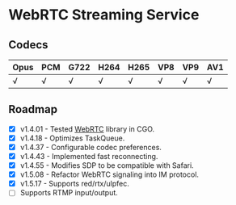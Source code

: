# WebRTC Streaming Service

## Codecs

| Opus | PCM | G722 | H264 | H265 | VP8 | VP9 | AV1 |
| :--- | :--- | :--- | :--- | :--- | :--- | :--- | :--- |
| √ | √ | √ | √ | √ | √ | √ | √ |

## Roadmap

- [x] v1.4.01 - Tested [WebRTC](https://github.com/oddcancer/webrtc) library in CGO.  
- [x] v1.4.18 - Optimizes TaskQueue.  
- [x] v1.4.37 - Configurable codec preferences.  
- [x] v1.4.43 - Implemented fast reconnecting.  
- [x] v1.4.55 - Modifies SDP to be compatible with Safari.  
- [x] v1.5.08 - Refactor WebRTC signaling into IM protocol.  
- [x] v1.5.17 - Supports red/rtx/ulpfec.  
- [ ] Supports RTMP input/output.  
